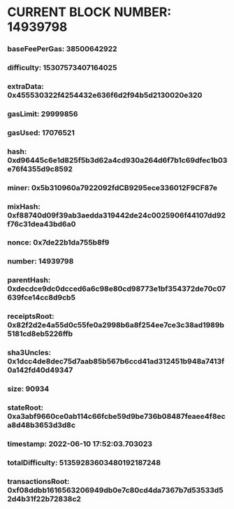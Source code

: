 # CURRENT BLOCK NUMBER: 14939798

### baseFeePerGas: 38500642922
### difficulty: 15307573407164025
### extraData: 0x455530322f4254432e636f6d2f94b5d2130020e320
### gasLimit: 29999856
### gasUsed: 17076521
### hash: 0xd96445c6e1d825f5b3d62a4cd930a264d6f7b1c69dfec1b03e76f4355d9c8592
### miner: 0x5b310960a7922092fdCB9295ece336012F9CF87e
### mixHash: 0xf88740d09f39ab3aedda319442de24c0025906f44107dd92f76c31dea43bd6a0
### nonce: 0x7de22b1da755b8f9
### number: 14939798
### parentHash: 0xdecdce9dc0dcced6a6c98e80cd98773e1bf354372de70c07639fce14cc8d9cb5
### receiptsRoot: 0x82f2d2e4a55d0c55fe0a2998b6a8f254ee7ce3c38ad1989b5181cd8eb5226ffb
### sha3Uncles: 0x1dcc4de8dec75d7aab85b567b6ccd41ad312451b948a7413f0a142fd40d49347
### size: 90934
### stateRoot: 0xa3abf9660ce0ab114c66fcbe59d9be736b08487feaee4f8eca8d48b3653d3d8c
### timestamp: 2022-06-10 17:52:03.703023
### totalDifficulty: 51359283603480192187248
### transactionsRoot: 0xf08ddbb1616563206949db0e7c80cd4da7367b7d53533d52d4b31f22b72838c2
